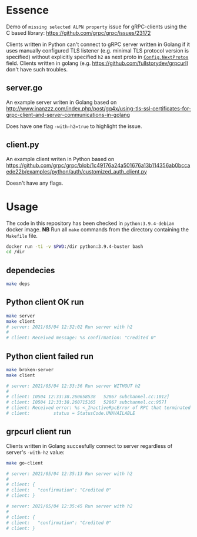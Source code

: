 # Essence

Demo of `missing selected ALPN property` issue for gRPC-clients using the C based library: https://github.com/grpc/grpc/issues/23172

Clients written in Python can't connect to gRPC server written in Golang if it uses manually configured TLS listener (e.g. minimal TLS protocol version is specified) without explicitly specified `h2` as next proto in [`Config.NextProtos`](https://github.com/golang/go/blob/5f1df260a91183c605c08af7b00741d2761b84e4/src/crypto/tls/common.go#L620-L622) field. Clients written in golang (e.g. https://github.com/fullstorydev/grpcurl) don't have such troubles.

## server.go

An example server writen in Golang based on http://www.inanzzz.com/index.php/post/gq4x/using-tls-ssl-certificates-for-grpc-client-and-server-communications-in-golang

Does have one flag `-with-h2=true` to highlight the issue.

## client.py

An example client writen in Python based on https://github.com/grpc/grpc/blob/1c49176a24a501676a13b114356ab0bccaede22b/examples/python/auth/customized_auth_client.py

Doesn't have any flags.

# Usage

The code in this repository has been checked in `python:3.9.4-debian` docker image. **NB** Run all `make` commands from the directory containing the `Makefile` file.

```bash
docker run -ti -v $PWD:/dir python:3.9.4-buster bash
cd /dir
```

## dependecies

```bash
make deps
```

## Python client OK run

```bash
make server
make client
# server: 2021/05/04 12:32:02 Run server with h2
#
# client: Received message: %s confirmation: "Credited 0"
```

## Python client failed run

```bash
make broken-server
make client

# server: 2021/05/04 12:33:36 Run server WITHOUT h2
#
# client: I0504 12:33:38.260658538   52867 subchannel.cc:1012]         Connect failed: {"created":"@1620120818.260611055","description":"Cannot check peer: missing selected ALPN property.","file":"src/core/lib/security/security_connector/ssl_utils.cc","file_line":161}
# client: I0504 12:33:38.260715165   52867 subchannel.cc:957]          Subchannel 0x56070f114270: Retry in 981 milliseconds
# client: Received error: %s <_InactiveRpcError of RPC that terminated with:
# client:         status = StatusCode.UNAVAILABLE
```

## grpcurl client run

Clients written in Golang succesfully connect to server regardless of server's `-with-h2` value:

```bash
make go-client

# server: 2021/05/04 12:35:13 Run server with h2
#
# client: {
# client:   "confirmation": "Credited 0"
# client: }

# server: 2021/05/04 12:35:45 Run server with h2
#
# client: {
# client:   "confirmation": "Credited 0"
# client: }
```
